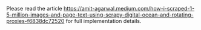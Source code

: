 Please read the article https://amit-agarwal.medium.com/how-i-scraped-1-5-million-images-and-page-text-using-scrapy-digital-ocean-and-rotating-proxies-f6838dc72520
for full implementation details.
